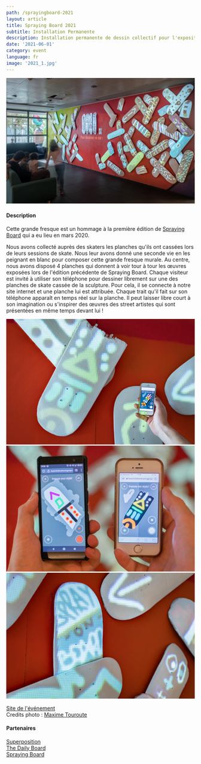 ```yaml
---
path: /sprayingboard-2021
layout: article
title: Spraying Board 2021
subtitle: Installation Permanente
description: Installation permanente de dessin collectif pour l'exposition Spraying Board à la Tour Superposition à Lyon
date: '2021-06-01'
category: event
language: fr
image: '2021_1.jpg'
---
```


![Cover](2021_1.jpg)

#### Description

Cette grande fresque est un hommage à la première édition de [Spraying Board](/sprayingboard) qui a eu lieu en mars 2020.

Nous avons collecté auprès des skaters les planches qu'ils ont cassées lors de leurs sessions de skate. Nous leur avons donné une seconde vie en les peignant en blanc pour composer cette grande fresque murale. Au centre, nous avons disposé 4 planches qui donnent à voir tour à tour les œuvres exposées lors de l'édition précédente de Spraying Board.
Chaque visiteur est invité à utiliser son téléphone pour dessiner librement sur une des planches de skate cassée de la sculpture. Pour cela, il se connecte à notre site internet et une planche lui est attribuée. Chaque trait qu'il fait sur son téléphone apparaît en temps réel sur la planche. Il peut laisser libre court à son imagination ou s'inspirer des œuvres des street artistes qui sont présentées en même temps devant lui !

<photo-grid>
<img src="2021_1_web.jpg"/>
<img src="2021_5_web.jpg"/>
<img src="2021_3_web.jpg"/>
</photo-grid>

[Site de l'événement](https://sprayingboard.thedailyboard.co/)  
Credits photo : [Maxime Touroute](maximetouroute.github.io)

#### Partenaires

[Superposition](//superposition-lyon.com)  
[The Daily Board](//www.thedailyboard.co)  
[Spraying Board](//www.sprayingboard.com)
